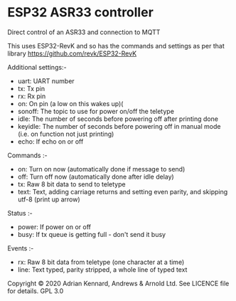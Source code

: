 # ESP32 ASR33 controller

Direct control of an ASR33 and connection to MQTT

This uses ESP32-RevK and so has the commands and settings as per that library
https://github.com/revk/ESP32-RevK

Additional settings:-
- uart:	UART number
- tx:	Tx pin
- rx:	Rx pin
- on:	On pin (a low on this wakes up)(
- sonoff:	The topic to use for power on/off the teletype
- idle:	The number of seconds before powering off after printing done
- keyidle: The number of seconds before powering off in manual mode (i.e. on function not just printing)
- echo:	If echo on or off

Commands :-
- on: Turn on now (automatically done if message to send)
- off: Turn off now (automatically done after idle delay)
- tx:	Raw 8 bit data to send to teletype
- text:	Text, adding carriage returns and setting even parity, and skipping utf-8 (print up arrow)

Status :-
- power: If power on or off
- busy: If tx queue is getting full - don't send it busy

Events :-
- rx:	Raw 8 bit data from teletype (one character at a time)
- line:	Text typed, parity stripped, a whole line of typed text

Copyright © 2020 Adrian Kennard, Andrews & Arnold Ltd. See LICENCE file for details. GPL 3.0
